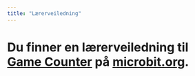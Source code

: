 ```yaml
---
title: "Lærerveiledning"
---
```


# Du finner en lærerveiledning til [Game Counter](https://www.microbit.co.uk/blocks/lessons/game-counter/activity) på [microbit.org](https://www.microbit.co.uk/blocks/lessons/game-counter).
